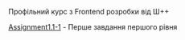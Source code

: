 Профільний курс з Frontend розробки від Ш++

[Assignment1.1-1](Assignment1.1-1/) - Перше завдання першого рівня